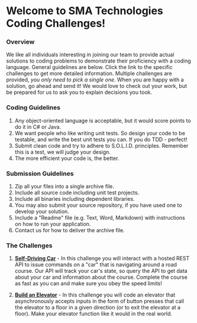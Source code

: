 # Welcome to SMA Technologies Coding Challenges!

### Overview
We like all individuals interesting in joining our team to provide actual solutions to coding problems to demonstrate their proficiency with a coding language.  General guidelines are below. Click the link to the specific challenges to get more detailed information.  Multiple challenges are provided, *you only need to pick a single one*.    When you are happy with a solution, go ahead and send it!  We would love to check out your work, but be prepared for us to ask you to explain decisions you took.

### Coding Guidelines

 1. Any object-oriented language is acceptable, but it would score points to do it in C# or Java.
 2. We want people who like writing unit tests.  So design your code to be testable, and write the best unit tests you can.  If you do TDD - perfect!
 3. Submit clean code and try to adhere to S.O.L.I.D. principles. Remember this is a test, we will judge your design.
 4. The more efficient your code is, the better.

### Submission Guidelines

 1. Zip all your files into a single archive file.
 2. Include all source code including unit test projects.
 3. Include all binaries including dependent libraries.
 4. You may also submit your source repository, if you have used one to develop your solution.
 5. Include a "Readme" file (e.g. Text, Word, Markdown) with instructions on how to run your application.
 6. Contact us for how to deliver the archive file.

### The Challenges

1. **[Self-Driving Car](self-driving-car)** - In this challenge you will interact with a hosted REST API to issue commands on a "car" that is navigating around a road course.  Our API will track your car's state, so query the API to get data about your car  and information about the course.  Complete the course as fast as you can and make sure you obey the speed limits!

2. **[Build an Elevator](elevator)** - In this challenge you will code an elevator that asynchronously accepts inputs in the form of button presses that call the elevator to a floor in a given direction (or to exit the elevator at a floor).  Make your elevator function like it would in the real world.
